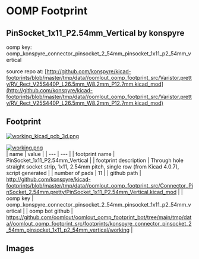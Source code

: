 # OOMP Footprint  
## PinSocket_1x11_P2.54mm_Vertical  by konspyre  
  
oomp key: oomp_konspyre_connector_pinsocket_2_54mm_pinsocket_1x11_p2_54mm_vertical  
  
source repo at: [http://github.com/konspyre/kicad-footprints/blob/master/tmp/data//oomlout_oomp_footprint_src/Varistor.pretty/RV_Rect_V25S440P_L26.5mm_W8.2mm_P12.7mm.kicad_mod](http://github.com/konspyre/kicad-footprints/blob/master/tmp/data//oomlout_oomp_footprint_src/Varistor.pretty/RV_Rect_V25S440P_L26.5mm_W8.2mm_P12.7mm.kicad_mod)  
## Footprint  
  
[![working_kicad_pcb_3d.png](working_kicad_pcb_3d_600.png)](working_kicad_pcb_3d.png)  
  
[![working.png](working_600.png)](working.png)  
| name | value | 
| --- | --- | 
| footprint name | PinSocket_1x11_P2.54mm_Vertical | 
| footprint description | Through hole straight socket strip, 1x11, 2.54mm pitch, single row (from Kicad 4.0.7), script generated | 
| number of pads | 11 | 
| github path | http://github.com/konspyre/kicad-footprints/blob/master/tmp/data//oomlout_oomp_footprint_src/Connector_PinSocket_2.54mm.pretty/PinSocket_1x11_P2.54mm_Vertical.kicad_mod | 
| oomp key | oomp_konspyre_connector_pinsocket_2_54mm_pinsocket_1x11_p2_54mm_vertical | 
| oomp bot github | https://github.com/oomlout/oomlout_oomp_footprint_bot/tree/main/tmp/data//oomlout_oomp_footprint_src/footprints/konspyre_connector_pinsocket_2_54mm_pinsocket_1x11_p2_54mm_vertical/working | 
## Images  

